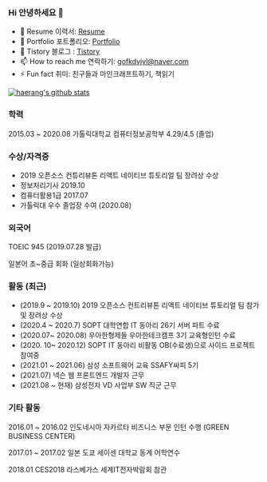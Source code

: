 ### Hi 안녕하세요 👋

- 🔭 Resume 이력서: [Resume](https://www.notion.so/RESUME-f7c2b9a8f9c84df9806cc62287f6547b) 
- 🌱 Portfolio 포트폴리오: [Portfolio](https://www.notion.so/501371aad0e6430dba4cbd38fd31a192)
- 👯 Tistory 블로그 : [Tistory](https://haerang94.tistory.com/)
- 📫 How to reach me 연락하기: gofkdvjvl@naver.com 
- ⚡ Fun fact 취미: 친구들과 마인크래프트하기, 책읽기

[![haerang's github stats](https://github-readme-stats.vercel.app/api?username=haerang94)](https://github.com/anuraghazra/github-readme-stats)

### 학력

2015.03 ~ 2020.08 가톨릭대학교 컴퓨터정보공학부 4.29/4.5 (졸업)

### 수상/자격증

- 2019 오픈소스 컨튜리뷰톤 리액트 네이티브 튜토리얼 팀 장려상 수상
- 정보처리기사 2019.10
- 컴퓨터활용1급 2017.07
- 가톨릭대 우수 졸업장 수여 (2020.08)

### 외국어

TOEIC 945 (2019.07.28 발급)

일본어 초~중급 회화 (일상회화가능)

### 활동 (최근)

- (2019.9 ~ 2019.10) 2019 오픈소스 컨트리뷰톤 리액트 네이티브 튜토리얼 팀 참가 및 장려상 수상
- (2020.4 ~ 2020.7) SOPT 대학연합 IT 동아리 26기 서버 파트 수료
- (2020.07~ 2020.08) 우아한형제들 우아한테크캠프 3기 교육형인턴 수료
- (2020. 10~ 2020.12) SOPT IT 동아리 비활동 OB(수료생)으로 사이드 프로젝트 참여중
- (2021.01 ~ 2021.06) 삼성 소프트웨어 교육 SSAFY싸피 5기
- (2021.07) 넥슨 웹 프론트엔드 개발자 근무
- (2021.08 ~ 현재) 삼성전자 VD 사업부 SW 직군 근무 


### 기타 활동

2016.01 ~ 2016.02 인도네시아 자카르타 비즈니스 부문 인턴 수행 (GREEN BUSINESS CENTER)

2017.01 ~ 2017.02 일본 도쿄 세이센 대학교 동계 어학연수 

2018.01 CES2018 라스베가스 세계IT전자박람회 참관

